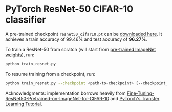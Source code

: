 # PyTorch ResNet-50 CIFAR-10 classifier

A pre-trained checkpoint `resnet50_cifar10.pt` can be [downloaded here](https://polybox.ethz.ch/index.php/s/8OnOAIeCrrkpglR). It achieves a train accuracy of 99.46% and test accuracy of **96.27%**.

To train a ResNet-50 from scratch (will start from [pre-trained ImageNet weights](https://pytorch.org/vision/stable/models.html#initializing-pre-trained-models)), run: 

```sh
python train_resnet.py
```

To resume training from a checkpoint, run:

```sh
python train_resnet.py --checkpoint <path-to-checkpoint> [--checkpoint_variables <path-to-checkpoint-variables>] 
```

Acknowledgments: implementation borrows heavily from [Fine-Tuning-ResNet50-Pretrained-on-ImageNet-for-CIFAR-10](https://github.com/sidthoviti/Fine-Tuning-ResNet50-Pretrained-on-ImageNet-for-CIFAR-10) and [PyTorch's Transfer Learning Tutorial](https://pytorch.org/tutorials/beginner/transfer_learning_tutorial.html).
 

